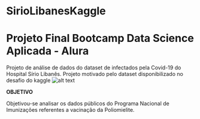 # SirioLibanesKaggle

# Projeto Final Bootcamp Data Science Aplicada - Alura 

Projeto de análise de dados do dataset de infectados pela Covid-19 do Hospital Sírio Libanês. Projeto motivado pelo dataset disponibilizado no desafio do kaggle ![alt text](https://www.kaggle.com/S%C3%ADrio-Libanes/covid19)


**OBJETIVO**

Objetivou-se analisar os dados públicos do Programa Nacional de Imunizações referentes a vacinação da Poliomielite.
